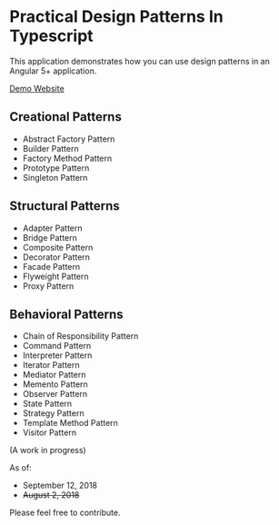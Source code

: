 # Practical Design Patterns In Typescript

This application demonstrates how you can use design patterns in an Angular 5+ application.

[Demo Website](https://kahanu.github.io/DesignPatternsInTypescript/)

## Creational Patterns
* Abstract Factory Pattern
* Builder Pattern
* Factory Method Pattern
* Prototype Pattern
* Singleton Pattern

## Structural Patterns
* Adapter Pattern
* Bridge Pattern
* Composite Pattern
* Decorator Pattern
* Facade Pattern
* Flyweight Pattern
* Proxy Pattern

## Behavioral Patterns
* Chain of Responsibility Pattern
* Command Pattern
* Interpreter Pattern
* Iterator Pattern
* Mediator Pattern
* Memento Pattern
* Observer Pattern
* State Pattern
* Strategy Pattern
* Template Method Pattern
* Visitor Pattern

(A work in progress)

As of: 
* September 12, 2018
* ~~August 2, 2018~~

Please feel free to contribute.
